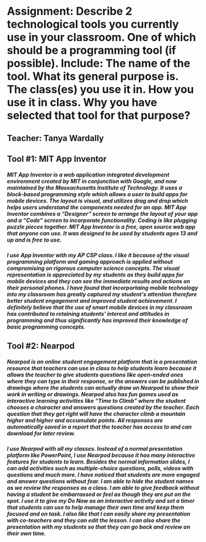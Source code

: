 <h1>Assignment: Describe 2 technological tools you currently use in your classroom. One of which should be a programming tool (if possible). Include: The name of the tool. What its general purpose is. The class(es) you use it in. How you use it in class. Why you have selected that tool for that purpose?
</h1>
<h2>Teacher: Tanya Wardally</h2>

<h2>Tool #1: MIT App Inventor</h2> 
<h5>MIT App Inventor is a web application integrated development environment created by MIT in conjunction with Google, and now maintained by the Massachusetts Institute of Technology.  It uses a block-based programming style which allows a user to build apps for mobile devices.  The layout is visual, and utilizes drag and drop which helps users understand the components needed for an app. MIT App Inventor combines a “Designer” screen to arrange the layout of your app and a “Code” screen to incorporate functionality.  Coding is like plugging puzzle pieces together.  MIT App Inventor is a free, open source web app that anyone can use. It was designed to be used by students ages 13 and up and is free to use. </h5>

<h5>I use App Inventor with my AP CSP class.  I like it because of the visual programming platform and gaming approach is applied without compromising on rigorous computer science concepts. The visual representation is appreciated by my students as they build apps for mobile devices and they can see the immediate results and actions on their personal phones. I have found that incorportaing mobile technology into my classroom has greatly captured my student's attention therefore better student engagement and improved student achievement. I definitely believe that the use of smart mobile devices in my classroom has contributed to retaining students' interest and attitudes in programming and thus significantly has improved their knowledge of basic programming concepts. </h5>



<h2>Tool #2: Nearpod</h2> 
<h5>Nearpod is an online student engagement platform that is a presentation resource that teachers can use in class to help students learn because it allows the teacher to give students questions like open-ended ones where they can type in their response, or the answers can be published in drawings where the students can actually draw on Nearpod to show their work in writing or drawings.  Nearpod also has fun games used as interactive learning activities like “Time to Climb” where the student chooses a character and answers questions created by the teacher. Each question that they get right will have the character climb a mountain higher and higher and accumulate points. All responses are automatically saved in a report that the teacher has access to and can download for later review. </h5>

<h5>I use Nearpod with all my classes.  Instead of a normal presentation platform like PowerPoint, I use Nearpod because it has many interactive features for students to learn. Besides the normal information slides, I can add activities such as multiple-choice questions, polls, videos with questions and much more. I have noticed that students are more engaged and answer questions without fear. I am able to hide the student names as we review the responses as a class. I am able to give feedback without having a student be embarrassed or feel as though they are put on the spot. I use it to give my Do Now as an interactive activity and set a timer that students can use to help manage their own time and keep them focused and on task. I also like that I can easily share my presentation with co-teachers and they can edit the lesson. I can also share the presentation with my students so that they can go back and review on their own time.</h5>
